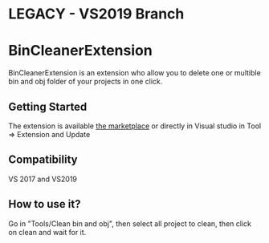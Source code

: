 # LEGACY - VS2019 Branch
# BinCleanerExtension
BinCleanerExtension is an extension who allow you to delete one or multible bin and obj folder of your projects in one click.

## Getting Started

The extension is available [the marketplace](https://marketplace.visualstudio.com/items?itemName=Mybiblipi.BinCleanerExtension) or directly in Visual studio in Tool => Extension and Update

## Compatibility

VS 2017 and VS2019

## How to use it?

Go in "Tools/Clean bin and obj", then select all project to clean, then click on clean and wait for it.

